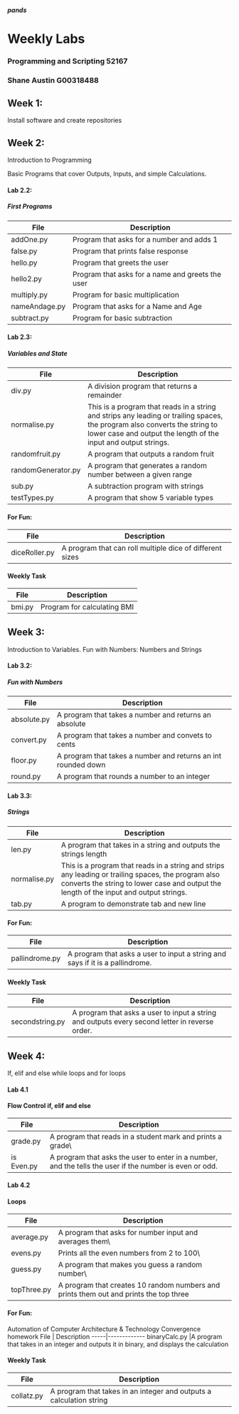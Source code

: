 ##### pands
# Weekly Labs
### Programming and Scripting 52167

### Shane Austin G00318488

## Week 1:

Install software and create repositories

## Week 2:

Introduction to Programming

Basic Programs that cover Outputs, Inputs, and simple Calculations.

#### Lab 2.2:

##### First Programs
File | Description
-----|-------------
addOne.py | Program that asks for a number and adds 1
false.py | Program that prints false response
hello.py | Program that greets the user
hello2.py | Program that asks for a name and greets the user
multiply.py | Program for basic multiplication
nameAndage.py |	Program that asks for a Name and Age
subtract.py | Program for basic subtraction

#### Lab 2.3:

##### Variables and State

File | Description
-----|-------------
div.py | A division program that returns a remainder
normalise.py | This is a program that reads in a string and strips any leading or trailing spaces, the program also converts the string to lower case and output the length of the input and output strings.
randomfruit.py | A program that outputs a random fruit
randomGenerator.py | A program that generates a random number between a given range
sub.py | A subtraction program with strings
testTypes.py | A program that show 5 variable types

#### For Fun:
File | Description
-----|-------------
diceRoller.py | A program that can roll multiple dice of different sizes

#### Weekly Task
File | Description
-----|-------------
bmi.py	| Program for calculating BMI


## Week 3:

Introduction to Variables.
Fun with Numbers: Numbers and Strings

#### Lab 3.2:

##### Fun with Numbers
File | Description
-----|-------------
absolute.py		|	A program that takes a number and returns an absolute
convert.py	|		A program that takes a number and convets to cents
floor.py		|	A program that takes a number and returns an int rounded down
round.py		|	A program that rounds a number to an integer

#### Lab 3.3:

##### Strings
File | Description
-----|-------------
len.py | A program that takes in a string and outputs the strings length
normalise.py |	This is a program that reads in a string and strips any leading or trailing spaces, the program also converts the string to lower case and output the length of the input and output strings.
tab.py	| A program to demonstrate tab and new line

#### For Fun:
File | Description
-----|-------------
pallindrome.py	| A program that asks a user to input a string and says if it is a pallindrome.

#### Weekly Task
File | Description
-----|-------------
secondstring.py	 |A program that asks a user to input a string and outputs every second letter in reverse order.

## Week 4:

If, elif and else
while loops and for loops

#### Lab 4.1

#### Flow Control if, elif and else
File | Description
-----|-------------
grade.py	|		A program that reads in a student mark and prints a grade\
is Even.py		|	A program that asks the user to enter in a number, and the tells the user if the number is even or odd.

#### Lab 4.2

#### Loops
File | Description
-----|-------------
average.py		|	A program that asks for number input and averages them\
evens.py		|	Prints all the even numbers from 2 to 100\
guess.py		|	A program that makes you guess a random number\
topThree.py		|	A program that creates 10 random numbers and prints them out and prints the top three

#### For Fun:

Automation of Computer Architecture & Technology Convergence homework
File | Description
-----|-------------
binaryCalc.py		|A program that takes in an integer and outputs it in binary, and displays the calculation
  
#### Weekly Task
File | Description
-----|-------------
collatz.py		|	A program that takes in an integer and outputs a calculation string



